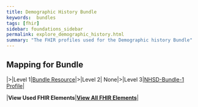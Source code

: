 ```yaml
---
title: Demographic History Bundle
keywords:  bundles
tags: [fhir]
sidebar: foundations_sidebar
permalink: explore_demographic_history.html
summary: "The FHIR profiles used for the Demographic history Bundle"
---
```


## Mapping for Bundle ##

|>|Level 1|[Bundle Resource](http://hl7.org/fhir/stu3/bundle.html)|>|Level 2| None|>|Level 3|[NHSD-Bundle-1 Profile](http://xxx)|


|**View Used FHIR Elements**|**[View All FHIR Elements](explore_demographic_history_all.html#mapping-for-bundle)**|

